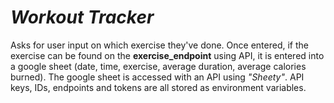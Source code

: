 # *Workout Tracker*

Asks for user input on which exercise they've done. Once entered, if the exercise can be found on the 
**exercise_endpoint** using API, it is entered into a google sheet (date, time, exercise, average duration, average calories burned). 
The google sheet is accessed with an API using *"Sheety"*. API keys, IDs, endpoints and tokens are all stored as environment variables.
